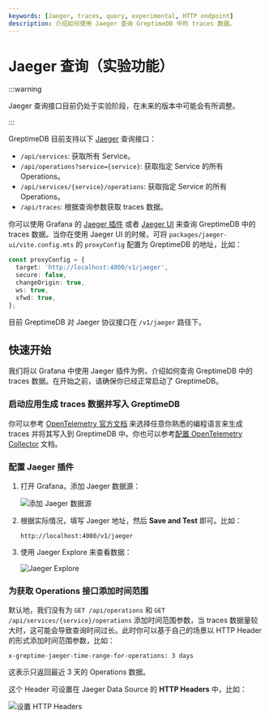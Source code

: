 ```yaml
---
keywords: [Jaeger, traces, query, experimental, HTTP endpoint]
description: 介绍如何使用 Jaeger 查询 GreptimeDB 中的 traces 数据。
---
```


# Jaeger 查询（实验功能）

:::warning

Jaeger 查询接口目前仍处于实验阶段，在未来的版本中可能会有所调整。

:::

GreptimeDB 目前支持以下 [Jaeger](https://www.jaegertracing.io/) 查询接口：

- `/api/services`: 获取所有 Service。
- `/api/operations?service={service}`: 获取指定 Service 的所有 Operations。
- `/api/services/{service}/operations`: 获取指定 Service 的所有 Operations。
- `/api/traces`: 根据查询参数获取 traces 数据。

你可以使用 Grafana 的 [Jaeger 插件](https://grafana.com/docs/grafana/latest/datasources/jaeger/) 或者 [Jaeger UI](https://github.com/jaegertracing/jaeger-ui) 来查询 GreptimeDB 中的 traces 数据。当你在使用 Jaeger UI 的时候，可将 `packages/jaeger-ui/vite.config.mts` 的 `proxyConfig` 配置为 GreptimeDB 的地址，比如：

```ts
const proxyConfig = {
  target: 'http://localhost:4000/v1/jaeger',
  secure: false,
  changeOrigin: true,
  ws: true,
  xfwd: true,
};
```

目前 GreptimeDB 对 Jaeger 协议接口在 `/v1/jaeger` 路径下。

## 快速开始

我们将以 Grafana 中使用 Jaeger 插件为例，介绍如何查询 GreptimeDB 中的 traces 数据。在开始之前，请确保你已经正常启动了 GreptimeDB。

### 启动应用生成 traces 数据并写入 GreptimeDB

你可以参考 [OpenTelemetry 官方文档](https://opentelemetry.io/docs/languages/) 来选择任意你熟悉的编程语言来生成 traces 并将其写入到 GreptimeDB 中。你也可以参考[配置 OpenTelemetry Collector](/user-guide/traces/read-write.md#opentelemetry-collector) 文档。

### 配置 Jaeger 插件

1. 打开 Grafana，添加 Jaeger 数据源：

   ![添加 Jaeger 数据源](/add-jaeger-data-source.jpg)

2. 根据实际情况，填写 Jaeger 地址，然后 **Save and Test** 即可。比如：

   ```
   http://localhost:4000/v1/jaeger
   ```

3. 使用 Jaeger Explore 来查看数据：

   ![Jaeger Explore](/jaeger-explore.png)

### 为获取 Operations 接口添加时间范围

默认地，我们没有为 `GET /api/operations` 和 `GET /api/services/{service}/operations` 添加时间范围参数，当 traces 数据量较大时，这可能会导致查询时间过长。此时你可以基于自己的场景以 HTTP Header 的形式添加时间范围参数，比如：

```
x-greptime-jaeger-time-range-for-operations: 3 days
```

这表示只返回最近 3 天的 Operations 数据。

这个 Header 可设置在 Jaeger Data Source 的 **HTTP Headers** 中，比如：

![设置 HTTP Headers](/jaeger-http-header-for-time-range.jpg)
